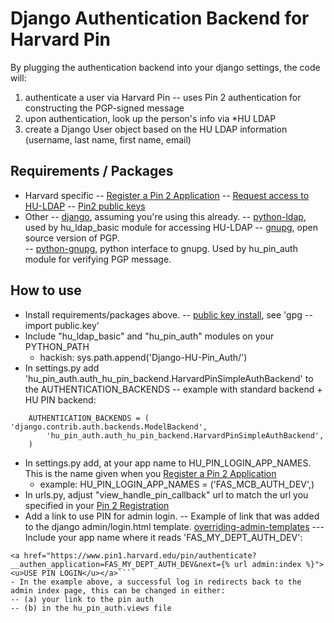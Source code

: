Django Authentication Backend for Harvard Pin
================================

By plugging the authentication backend into your django settings, the code will:
	
1. authenticate a user via Harvard Pin
--  uses Pin 2 authentication for constructing the PGP-signed message
2. upon authentication, look up the person's info via *HU LDAP
3. create a Django User object based on the HU LDAP information (username, last name, first name, email)

## Requirements / Packages
- Harvard specific
-- [Register a Pin 2 Application](http://reference.pin.harvard.edu/dev-registration)
-- [Request access to HU-LDAP](http://isites.harvard.edu/icb/icb.do?keyword=k236&pageid=icb.page527)
-- [Pin2 public keys](http://reference.pin.harvard.edu/dev-downloads)
- Other
-- [django](http://www.djangoproject.com), assuming you're using this already.
-- [python-ldap](http://www.python-ldap.org/), used by hu_ldap_basic module for accessing HU-LDAP
-- [gnupg](http://www.gnupg.org/), open source version of PGP.  
-- [python-gnupg](http://code.google.com/p/python-gnupg/), python interface to gnupg.  Used by hu_pin_auth module for verifying PGP message.

## How to use
-  Install requirements/packages above.
-- [public key install](http://irtfweb.ifa.hawaii.edu/~lockhart/gpg/gpg-cs.html), see 'gpg --import public.key'
- Include "hu_ldap_basic" and "hu_pin_auth" modules on your PYTHON_PATH
    - hackish: sys.path.append('Django-HU-Pin_Auth/')
- In settings.py add 'hu_pin_auth.auth_hu_pin_backend.HarvardPinSimpleAuthBackend' to the
AUTHENTICATION_BACKENDS 
-- example with standard backend + HU PIN backend:
```
    AUTHENTICATION_BACKENDS = (   'django.contrib.auth.backends.ModelBackend',
        'hu_pin_auth.auth_hu_pin_backend.HarvardPinSimpleAuthBackend',
    )
```
- In settings.py add, at your app name to HU_PIN_LOGIN_APP_NAMES.  This is the name given when you [Register a Pin 2 Application](http://reference.pin.harvard.edu/dev-registration)
    - example: HU_PIN_LOGIN_APP_NAMES = ('FAS_MCB_AUTH_DEV',)
- In urls.py, adjust "view_handle_pin_callback" url to match the url you specified in your [Pin 2 Registration](http://reference.pin.harvard.edu/dev-registration)
- Add a link to use PIN for admin login. 
-- Example of link that was added to the django admin/login.html template. [overriding-admin-templates](https://docs.djangoproject.com/en/dev/ref/contrib/admin/#overriding-admin-templates)
--- Include your app name where it reads 'FAS_MY_DEPT_AUTH_DEV':
```   
<a href="https://www.pin1.harvard.edu/pin/authenticate?__authen_application=FAS_MY_DEPT_AUTH_DEV&next={% url admin:index %}"><u>USE PIN LOGIN</u></a>````
- In the example above, a successful log in redirects back to the admin index page, this can be changed in either:
-- (a) your link to the pin auth 
-- (b) in the hu_pin_auth.views file
    
    
    